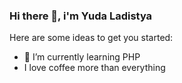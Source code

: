 ### Hi there 👋, i'm Yuda Ladistya


Here are some ideas to get you started:

- 🌱 I’m currently learning PHP
- I love coffee more than everything

